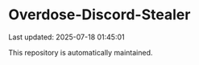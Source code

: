 # Overdose-Discord-Stealer

Last updated: 2025-07-18 01:45:01

This repository is automatically maintained.
